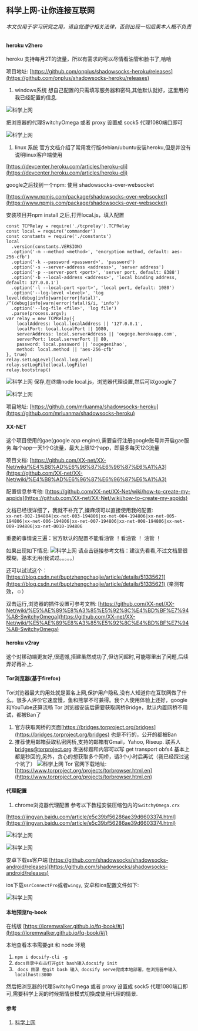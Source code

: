 ## 科学上网-让你连接互联网

###### 本文仅用于学习研究之用，请自觉遵守相关法律，否则出现一切后果本人概不负责

#### heroku v2hero
heroku 支持每月2T的流量，所以有需求的可以尽情看油管和脸书了,哈哈

项目地址: [https://github.com/onplus/shadowsocks-heroku/releases](https://github.com/onplus/shadowsocks-heroku/releases)

1. windows系统
  想自己配置的只需填写服务器和密码,其他默认就好，这里用的我已经配置的信息.

  ![科学上网](/images/linux/科学上网-让你连接互联网/internet_01.png "科学上网")

  把浏览器的代理SwitchyOmega 或者 proxy 设置成 sock5 代理1080端口即可

  ![科学上网](/images/linux/科学上网-让你连接互联网/internet_02.png "科学上网")

1. linux 系统
  官方文档介绍了常用发行版debian/ubuntu安装heroku,但是并没有说明linux客户端使用

  [https://devcenter.heroku.com/articles/heroku-cli](https://devcenter.heroku.com/articles/heroku-cli)

  google之后找到一个npm: 使用 shadowsocks-over-websocket

  [https://www.npmjs.com/package/shadowsocks-over-websocket](https://www.npmjs.com/package/shadowsocks-over-websocket)

  安装项目并npm install 之后,打开local.js，填入配置
  ```
  const TCPRelay = require('./tcprelay').TCPRelay
  const local = require('commander')
  const constants = require('./constants')
  local
    .version(constants.VERSION)
    .option('-m --method <method>', 'encryption method, default: aes-256-cfb')
    .option('-k --password <password>', 'password')
    .option('-s --server-address <address>', 'server address')
    .option('-p --server-port <port>', 'server port, default: 8388')
    .option('-b --local-address <address>', 'local binding address, default: 127.0.0.1')
    .option('-l --local-port <port>', 'local port, default: 1080')
    .option('--log-level <level>', 'log level(debug|info|warn|error|fatal)', /^(debug|info|warn|error|fatal)$/i, 'info')
    .option('--log-file <file>', 'log file')
    .parse(process.argv);
  var relay = new TCPRelay({
      localAddress: local.localAddress || '127.0.0.1',
      localPort: local.localPort || 1080,
      serverAddress: local.serverAddress || 'ougege.herokuapp.com',
      serverPort: local.serverPort || 80,
      password: local.password || 'ougegenihao',
      method: local.method || 'aes-256-cfb'
  }, true)
  relay.setLogLevel(local.logLevel)
  relay.setLogFile(local.logFile)
  relay.bootstrap()
  ```

  ![科学上网](/images/linux/科学上网-让你连接互联网/internet_03.png "科学上网")
  保存,在终端node local.js，浏览器代理设置,然后可以google了

  ![科学上网](/images/linux/科学上网-让你连接互联网/internet_04.png "科学上网")

  项目地址: [https://github.com/mrluanma/shadowsocks-heroku](https://github.com/mrluanma/shadowsocks-heroku)

#### XX-NET
这个项目使用的gae(google app engine),需要自行注册google账号并开启gae服务.每个app一天1个G流量，最大上限12个app，即最多每天12G流量

项目文档: [https://github.com/XX-net/XX-Net/wiki/%E4%B8%AD%E6%96%87%E6%96%87%E6%A1%A3](https://github.com/XX-net/XX-Net/wiki/%E4%B8%AD%E6%96%87%E6%96%87%E6%A1%A3)

配置信息参考他: [https://github.com/XX-net/XX-Net/wiki/how-to-create-my-appids](https://github.com/XX-net/XX-Net/wiki/how-to-create-my-appids)

文档已经很详细了，我就不补充了,嫌麻烦可以直接使用我的配置:   
`xx-net-002-194804|xx-net-003-194806|xx-net-004-194806|xx-net-005-194806|xx-net-006-194806|xx-net-007-194806|xx-net-008-194806|xx-net-009-194806|xx-net-0010-194806`

重要的事情说三遍：官方默认的配置不能看油管 ！看油管 ！ 油管 ！

如果出现如下情况:
![科学上网](/images/linux/科学上网-让你连接互联网/internet_05.png "科学上网")
请点击链接参考文档：建议先看看,不过文档里很模糊，基本无用(我试过。。。。。）

还可以试试这个：[https://blog.csdn.net/buptzhengchaojie/article/details/51335621](https://blog.csdn.net/buptzhengchaojie/article/details/51335621)  (亲测有效，☺）

双击运行,浏览器的插件设置可参考文档: [https://github.com/XX-net/XX-Net/wiki/%E5%AE%89%E8%A3%85%E5%92%8C%E4%BD%BF%E7%94%A8-SwitchyOmega](https://github.com/XX-net/XX-Net/wiki/%E5%AE%89%E8%A3%85%E5%92%8C%E4%BD%BF%E7%94%A8-SwitchyOmega) 

#### heroku v2ray
这个对移动端更友好,很遗憾,搭建虽然成功了,但访问超时,可能哪里出了问题,后续弄好再补上.

#### Tor浏览器(基于firefox)
Tor浏览器最大的用处就是匿名上网,保护用户隐私,没有人知道你在互联网做了什么。很多人评价它速度慢，鱼和熊掌不可兼得。我个人使用体验上还好，google和YouTube还算流畅
Tor 浏览器安装后需要获取网桥Bridge，默认内置网桥不用试，都被Ban了
1. 官方获取网桥的页面[https://bridges.torproject.org/bridges](https://bridges.torproject.org/bridges) 也是不行的，公开的都被Ban
1. 推荐使用邮箱获取私密网桥,支持的邮箱有Gmail，Yahoo, Riseup. 联系人 <bridges@torproject.org>
发送标题和内容可以写 get transport obfs4    基本上都是秒回的,另外，贪心的想获取多个网桥，请3个小时后再试（我已经踩过这个坑了）
![科学上网](/images/linux/科学上网-让你连接互联网/internet_06.png "科学上网")
Tor 官网下载地址: [https://www.torproject.org/projects/torbrowser.html.en](https://www.torproject.org/projects/torbrowser.html.en)

#### 代理配置
1. chrome浏览器代理配置
参考以下教程安装压缩包内的`SwitchyOmega.crx`

[https://jingyan.baidu.com/article/e5c39bf56286ae39d6603374.html](https://jingyan.baidu.com/article/e5c39bf56286ae39d6603374.html)

![科学上网](/images/linux/科学上网-让你连接互联网/internet_07.png "科学上网")

![科学上网](/images/linux/科学上网-让你连接互联网/internet_08.jpg "科学上网")

安卓下载ss客户端
[https://github.com/shadowsocks/shadowsocks-android/releases](https://github.com/shadowsocks/shadowsocks-android/releases)

ios下载`ssrConnectPro`或者`wingy`,
安卓和ios配置文件如下:

![科学上网](/images/linux/科学上网-让你连接互联网/internet_09.png "科学上网")

#### 本地预览fq-book
在线版 [https://loremwalker.github.io/fq-book/#/](https://loremwalker.github.io/fq-book/#/)

本地查看本书需要git 和 node 环境
1. `npm i docsify-cli -g`
1. `docs目录中右击打开git bash输入docsify init`
1. ` docs 目录 在git bash 输入 docsify serve完成本地部署，在浏览器中输入localhost:3000`

然后把浏览器的代理SwitchyOmega 或者 proxy 设置成 sock5 代理1080端口即可,需要科学上网的时候把情景模式切换成使用代理的情景.



#### 参考
1. [科学上网](https://github.com/loremwalker/fq-book)
